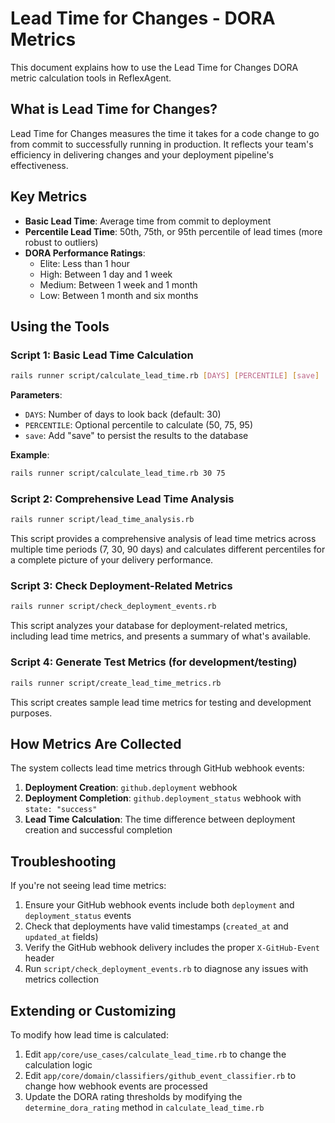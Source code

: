 # Lead Time for Changes - DORA Metrics

This document explains how to use the Lead Time for Changes DORA metric calculation tools in ReflexAgent.

## What is Lead Time for Changes?

Lead Time for Changes measures the time it takes for a code change to go from commit to successfully running in production. It reflects your team's efficiency in delivering changes and your deployment pipeline's effectiveness.

## Key Metrics

- **Basic Lead Time**: Average time from commit to deployment
- **Percentile Lead Time**: 50th, 75th, or 95th percentile of lead times (more robust to outliers)
- **DORA Performance Ratings**:
  - Elite: Less than 1 hour
  - High: Between 1 day and 1 week
  - Medium: Between 1 week and 1 month
  - Low: Between 1 month and six months

## Using the Tools

### Script 1: Basic Lead Time Calculation

```bash
rails runner script/calculate_lead_time.rb [DAYS] [PERCENTILE] [save]
```

**Parameters**:
- `DAYS`: Number of days to look back (default: 30)
- `PERCENTILE`: Optional percentile to calculate (50, 75, 95)
- `save`: Add "save" to persist the results to the database

**Example**:
```bash
rails runner script/calculate_lead_time.rb 30 75
```

### Script 2: Comprehensive Lead Time Analysis

```bash
rails runner script/lead_time_analysis.rb
```

This script provides a comprehensive analysis of lead time metrics across multiple time periods (7, 30, 90 days) and calculates different percentiles for a complete picture of your delivery performance.

### Script 3: Check Deployment-Related Metrics

```bash
rails runner script/check_deployment_events.rb
```

This script analyzes your database for deployment-related metrics, including lead time metrics, and presents a summary of what's available.

### Script 4: Generate Test Metrics (for development/testing)

```bash
rails runner script/create_lead_time_metrics.rb
```

This script creates sample lead time metrics for testing and development purposes.

## How Metrics Are Collected

The system collects lead time metrics through GitHub webhook events:

1. **Deployment Creation**: `github.deployment` webhook
2. **Deployment Completion**: `github.deployment_status` webhook with `state: "success"`
3. **Lead Time Calculation**: The time difference between deployment creation and successful completion

## Troubleshooting

If you're not seeing lead time metrics:

1. Ensure your GitHub webhook events include both `deployment` and `deployment_status` events
2. Check that deployments have valid timestamps (`created_at` and `updated_at` fields)
3. Verify the GitHub webhook delivery includes the proper `X-GitHub-Event` header
4. Run `script/check_deployment_events.rb` to diagnose any issues with metrics collection

## Extending or Customizing

To modify how lead time is calculated:

1. Edit `app/core/use_cases/calculate_lead_time.rb` to change the calculation logic
2. Edit `app/core/domain/classifiers/github_event_classifier.rb` to change how webhook events are processed
3. Update the DORA rating thresholds by modifying the `determine_dora_rating` method in `calculate_lead_time.rb` 